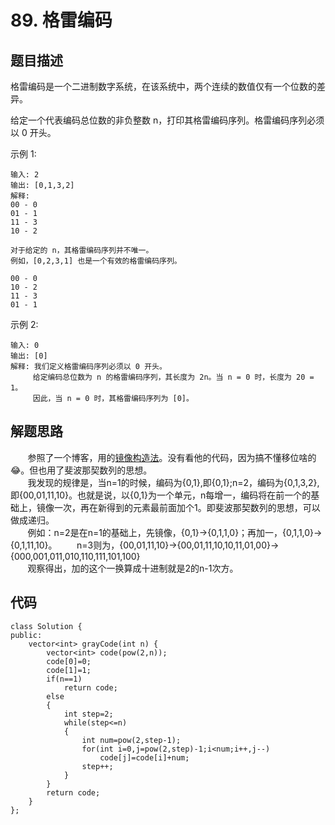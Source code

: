 # 89. 格雷编码

## 题目描述
格雷编码是一个二进制数字系统，在该系统中，两个连续的数值仅有一个位数的差异。
        
给定一个代表编码总位数的非负整数 n，打印其格雷编码序列。格雷编码序列必须以 0 开头。
        
示例 1:
```
输入: 2
输出: [0,1,3,2]
解释:
00 - 0
01 - 1
11 - 3
10 - 2

对于给定的 n，其格雷编码序列并不唯一。
例如，[0,2,3,1] 也是一个有效的格雷编码序列。

00 - 0
10 - 2
11 - 3
01 - 1
```
示例 2:
```
输入: 0
输出: [0]
解释: 我们定义格雷编码序列必须以 0 开头。
     给定编码总位数为 n 的格雷编码序列，其长度为 2n。当 n = 0 时，长度为 20 = 1。
     因此，当 n = 0 时，其格雷编码序列为 [0]。
```
## 解题思路
&#160; &#160; &#160; &#160;参照了一个博客，用的[镜像构造法](https://blog.csdn.net/Windows_Defender/article/details/80697268)。没有看他的代码，因为搞不懂移位啥的😂。但也用了斐波那契数列的思想。     
&#160; &#160; &#160; &#160;我发现的规律是，当n=1的时候，编码为{0,1},即{0,1};n=2，编码为{0,1,3,2},即{00,01,11,10}。也就是说，以{0,1}为一个单元，n每增一，编码将在前一个的基础上，镜像一次，再在新得到的元素最前面加个1。即斐波那契数列的思想，可以做成递归。       
&#160; &#160; &#160; &#160;例如：n=2是在n=1的基础上，先镜像，{0,1}->{0,1,1,0}；再加一，{0,1,1,0}->{0,1,11,10}。
&#160; &#160; &#160; &#160;n=3则为，{00,01,11,10}->{00,01,11,10,10,11,01,00}->{000,001,011,010,110,111,101,100}        
&#160; &#160; &#160; &#160;观察得出，加的这个一换算成十进制就是2的n-1次方。

## 代码
```
class Solution {
public:
    vector<int> grayCode(int n) {
        vector<int> code(pow(2,n));
        code[0]=0;
        code[1]=1;
        if(n==1)
            return code;
        else
        {
            int step=2;
            while(step<=n)
            {
                int num=pow(2,step-1);
                for(int i=0,j=pow(2,step)-1;i<num;i++,j--)
                    code[j]=code[i]+num;
                step++;
            }
        }
        return code;
    }
};
```